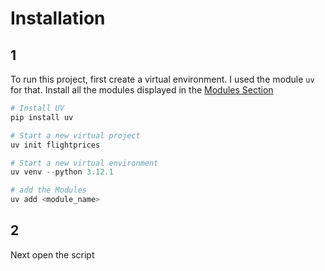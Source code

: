 # Installation

## **1**
To run this project, first create a virtual environment. I used the module `uv` for that.
Install all the modules displayed in the [Modules Section](index.md/#modules)
```Python
# Install UV
pip install uv

# Start a new virtual project
uv init flightprices

# Start a new virtual environment
uv venv --python 3.12.1

# add the Modules
uv add <module_name>

```

## **2**

Next open the script